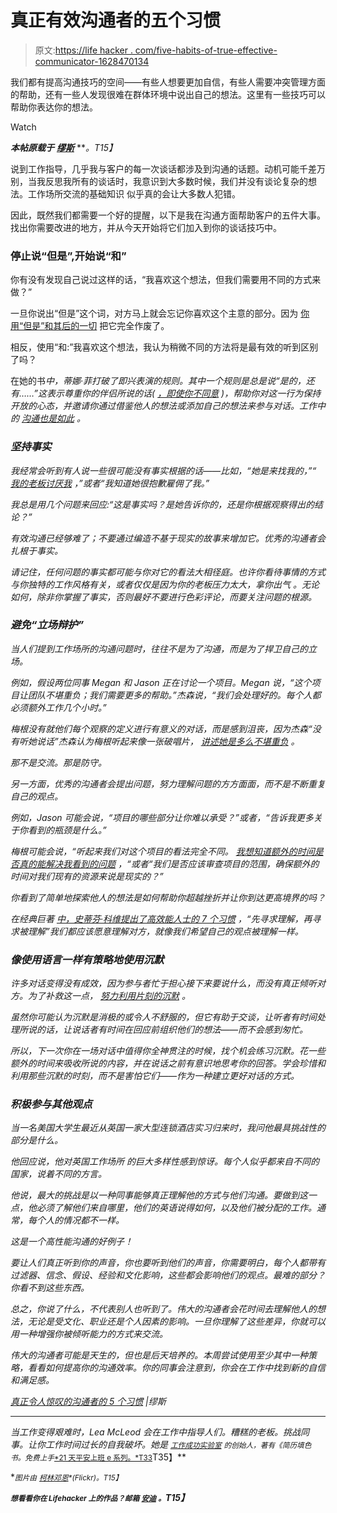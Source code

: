 # 真正有效沟通者的五个习惯

> 原文:[https://life hacker . com/five-habits-of-true-effective-communicator-1628470134](https://lifehacker.com/five-habits-of-truly-effective-communicators-1628470134)

我们都有提高沟通技巧的空间——有些人想要更加自信，有些人需要冲突管理方面的帮助，还有一些人发现很难在群体环境中说出自己的想法。这里有一些技巧可以帮助你表达你的想法。

Watch

***本帖原载于*** [***缪斯***](https://www.themuse.com/advice/5-habits-of-truly-amazing-communicators) ***。*T15】**

说到工作指导，几乎我与客户的每一次谈话都涉及到沟通的话题。动机可能千差万别，当我反思我所有的谈话时，我意识到大多数时候，我们并没有谈论复杂的想法。工作场所交流的基础知识 似乎真的会让大多数人犯错。

因此，既然我们都需要一个好的提醒，以下是我在沟通方面帮助客户的五件大事。找出你需要改进的地方，并从今天开始将它们加入到你的谈话技巧中。

### 停止说“但是”,开始说“和”

你有没有发现自己说过这样的话，“我喜欢这个想法，但我们需要用不同的方式来做？”

一旦你说出“但是”这个词，对方马上就会忘记你喜欢这个主意的部分。因为 [你用“但是”和其后的一切](https://www.themuse.com/advice/3-ways-to-nicely-handle-a-bad-idea) 把它完全作废了。

相反，使用“和:”我喜欢这个想法，我认为稍微不同的方法将是最有效的听到区别了吗？

在她的书[](http://www.goodreads.com/book/show/9418327-bossypants)*中，蒂娜·菲打破了即兴表演的规则。其中一个规则是总是说“是的，还有……”这表示尊重你的伴侣所说的话( [，即使你不同意](https://www.themuse.com/advice/how-to-nicely-disagree-at-work) )，帮助你对这一行为保持开放的心态，并邀请你通过借鉴他人的想法或添加自己的想法来参与对话。工作中的 [沟通也是如此](https://lifehacker.com/how-can-i-communicate-better-at-the-office-1001505647) 。*

### *坚持事实*

*我经常会听到有人说一些很可能没有事实根据的话——比如，“她是来找我的，”“ [我的老板讨厌我](https://www.themuse.com/advice/help-my-new-boss-hates-me) ，”或者“我知道她很抱歉雇佣了我。”*

*我总是用几个问题来回应:“这是事实吗？是她告诉你的，还是你根据观察得出的结论？”*

*有效沟通已经够难了；不要通过编造不基于现实的故事来增加它。优秀的沟通者会扎根于事实。*

*请记住，任何问题的事实都可能与你对它的看法大相径庭。也许你看待事情的方式与你独特的工作风格有关，或者仅仅是因为你的老板压力太大，拿你出气 。无论如何，除非你掌握了事实，否则最好不要进行色彩评论，而要关注问题的根源。*

### *避免“立场辩护”*

*当人们提到工作场所的沟通问题时，往往不是为了沟通，而是为了捍卫自己的立场。*

*例如，假设两位同事 Megan 和 Jason 正在讨论一个项目。Megan 说，“这个项目让团队不堪重负；我们需要更多的帮助。”杰森说，“我们会处理好的。每个人都必须额外工作几个小时。”*

*梅根没有就他们每个观察的定义进行有意义的对话，而是感到沮丧，因为杰森“没有听她说话”杰森认为梅根听起来像一张破唱片， [讲述她是多么不堪重负](https://www.themuse.com/advice/feeling-overwhelmed-6-ways-to-take-control-of-your-workload) 。*

*那不是交流。那是防守。*

*另一方面，优秀的沟通者会提出问题，努力理解问题的方方面面，而不是不断重复自己的观点。*

*例如，Jason 可能会说，“项目的哪些部分让你难以承受？”或者，“告诉我更多关于你看到的瓶颈是什么。”*

*梅根可能会说，“听起来我们对这个项目的看法完全不同。 [我想知道额外的时间是否真的能解决我看到的问题](https://www.themuse.com/advice/how-to-work-12-hours-a-day-and-still-have-a-life) ，“或者“我们是否应该审查项目的范围，确保额外的时间对我们现有的资源来说是现实的？”*

*你看到了简单地探索他人的想法是如何帮助你超越挫折并让你到达更高境界的吗？*

*在经典巨著 [*中，史蒂芬·科维提出了高效能人士的 7 个习惯*](https://www.goodreads.com/book/show/36072.The_7_Habits_of_Highly_Effective_People) ，“先寻求理解，再寻求被理解”我们都应该愿意理解对方，就像我们希望自己的观点被理解一样。*

### *像使用语言一样有策略地使用沉默*

*许多对话变得没有成效，因为参与者忙于担心接下来要说什么，而没有真正倾听对方。为了补救这一点， [努力利用片刻的沉默](https://www.themuse.com/advice/the-simple-skill-that-will-boost-your-influence-at-the-office) 。*

*虽然你可能认为沉默是消极的或令人不舒服的，但它有助于交谈，让听者有时间处理所说的话，让说话者有时间在回应前组织他们的想法——而不会感到匆忙。*

*所以，下一次你在一场对话中值得你全神贯注的时候，找个机会练习沉默。花一些额外的时间来吸收所说的内容，并在说话之前有意识地思考你的回答。学会珍惜和利用那些沉默的时刻，而不是害怕它们——作为一种建立更好对话的方式。*

### *积极参与其他观点*

*当一名美国大学生最近从英国一家大型连锁酒店实习归来时，我问他最具挑战性的部分是什么。*

*他回应说，他对英国工作场所 的巨大多样性感到惊讶。每个人似乎都来自不同的国家，说着不同的方言。*

*他说，最大的挑战是以一种同事能够真正理解他的方式与他们沟通。要做到这一点，他必须了解他们来自哪里，他们的英语说得如何，以及他们被分配的工作。通常，每个人的情况都不一样。*

*这是一个高性能沟通的好例子！*

*要让人们真正听到你的声音，你也要听到他们的声音，你需要明白，每个人都带有过滤器、信念、假设、经验和文化影响，这些都会影响他们的观点。最难的部分？你看不到这些东西。*

*总之，你说了什么，不代表别人也听到了。伟大的沟通者会花时间去理解他人的想法，无论是受文化、职业还是个人因素的影响。一旦你理解了这些差异，你就可以用一种增强你被倾听能力的方式来交流。*

*伟大的沟通者可能是天生的，但也是后天培养的。本周尝试使用至少其中一种策略，看看如何提高你的沟通效率。你的同事会注意到，你会在工作中找到新的自信和满足感。*

*[真正令人惊叹的沟通者的 5 个习惯](https://www.themuse.com/advice/5-habits-of-truly-amazing-communicators) |缪斯*

* * *

*当工作变得艰难时，Lea McLeod 会在工作中指导人们。糟糕的老板。挑战同事。让你工作时间过长的自我破坏。她是 [<small>*工作成功实验室*</small>](http://www.leamcleod.com/job-success-lab) <small>*的创始人，著有《简历填色书*</small>[<small></small>](http://www.degreesoftransition.com/resume-coloring-book)*<small>*。免费上手*</small>[<small>*21 天平安上班 e 系列。*T33</small>](http://www.leamcleod.com/21-days-to-peace-at-work)T35】**

**<small>*图片由*</small> [<small>*柯林邓恩*</small>](https://www.flickr.com/photos/colindunn/5228828769)<small>*(Flickr)。*T15】</small>**

***<small>想看看你在 Lifehacker 上的作品？邮箱</small>* [*<small>安迪</small>*](mailto:andy@lifehacker.com) *<small>。</small>T15】***